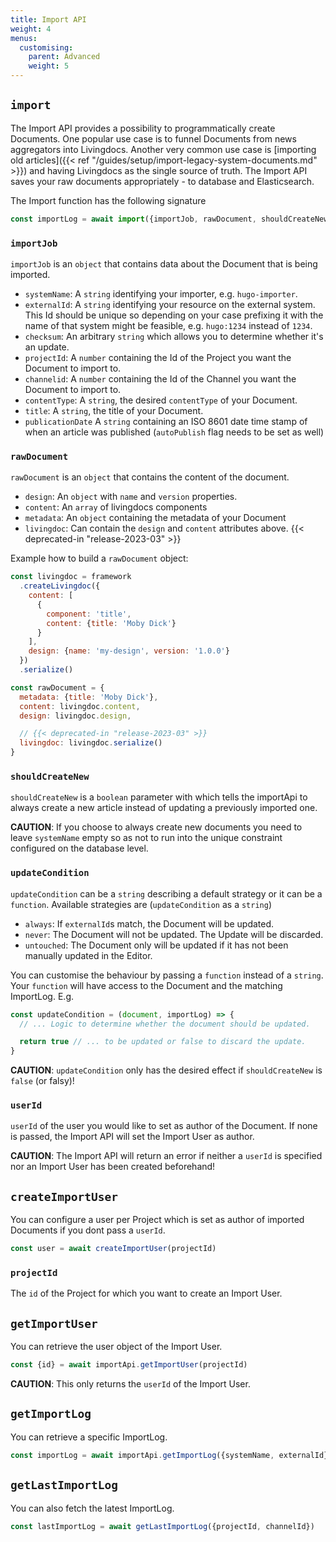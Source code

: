 ```yaml
---
title: Import API
weight: 4
menus:
  customising:
    parent: Advanced
    weight: 5
---
```


## `import`

The Import API provides a possibility to programmatically create Documents. One popular use case is to funnel Documents from news aggregators into Livingdocs.
Another very common use case is [importing old articles]({{< ref "/guides/setup/import-legacy-system-documents.md" >}}) and having Livingdocs as the single source of truth.
The Import API saves your raw documents appropriately - to database and Elasticsearch.

The Import function has the following signature

```js
const importLog = await import({importJob, rawDocument, shouldCreateNew, updateCondition, userId})
```

### `importJob`

`importJob` is an `object` that contains data about the Document that is being imported.

- `systemName`: A `string` identifying your importer, e.g. `hugo-importer`.
- `externalId`: A `string` identifying your resource on the external system. This Id should be unique so depending on your case prefixing it with the name of that system might be feasible, e.g. `hugo:1234` instead of `1234`.
- `checksum`: An arbitrary `string` which allows you to determine whether it's an update.
- `projectId`: A `number` containing the Id of the Project you want the Document to import to.
- `channelid`: A `number` containing the Id of the Channel you want the Document to import to.
- `contentType`: A `string`, the desired `contentType` of your Document.
- `title`: A `string`, the title of your Document.
- `publicationDate` A `string` containing an ISO 8601 date time stamp of when an article was published (`autoPublish` flag needs to be set as well)

### `rawDocument`

`rawDocument` is an `object` that contains the content of the document.

- `design`: An `object` with `name` and `version` properties.
- `content`: An `array` of livingdocs components
- `metadata`: An `object` containing the metadata of your Document
- `livingdoc`: Can contain the `design` and `content` attributes above. {{< deprecated-in "release-2023-03" >}}

Example how to build a `rawDocument` object:

```js
const livingdoc = framework
  .createLivingdoc({
    content: [
      {
        component: 'title',
        content: {title: 'Moby Dick'}
      }
    ],
    design: {name: 'my-design', version: '1.0.0'}
  })
  .serialize()

const rawDocument = {
  metadata: {title: 'Moby Dick'},
  content: livingdoc.content,
  design: livingdoc.design,

  // {{< deprecated-in "release-2023-03" >}}
  livingdoc: livingdoc.serialize()
}
```

### `shouldCreateNew`

`shouldCreateNew` is a `boolean` parameter with which tells the importApi to always create a new article instead of updating a previously imported one.

**CAUTION**: If you choose to always create new documents you need to leave `systemName` empty so as not to run into the unique constraint configured on the database level.

### `updateCondition`

`updateCondition` can be a `string` describing a default strategy or it can be a `function`. Available strategies are (`updateCondition` as a `string`)

- `always`: If `externalId`s match, the Document will be updated.
- `never`: The Document will not be updated. The Update will be discarded.
- `untouched`: The Document only will be updated if it has not been manually updated in the Editor.

You can customise the behaviour by passing a `function` instead of a `string`. Your `function` will have access to the Document and the matching ImportLog. E.g.

```js
const updateCondition = (document, importLog) => {
  // ... Logic to determine whether the document should be updated.

  return true // ... to be updated or false to discard the update.
}
```

**CAUTION**: `updateCondition` only has the desired effect if `shouldCreateNew` is `false` (or falsy)!

### `userId`

`userId` of the user you would like to set as author of the Document. If none is passed, the Import API will set the Import User as author.

**CAUTION**: The Import API will return an error if neither a `userId` is specified nor an Import User has been created beforehand!

## `createImportUser`

You can configure a user per Project which is set as author of imported Documents if you dont pass a `userId`.

```js
const user = await createImportUser(projectId)
```

### `projectId`

The `id` of the Project for which you want to create an Import User.

## `getImportUser`

You can retrieve the user object of the Import User.

```js
const {id} = await importApi.getImportUser(projectId)
```

**CAUTION**: This only returns the `userId` of the Import User.

## `getImportLog`

You can retrieve a specific ImportLog.

```js
const importLog = await importApi.getImportLog({systemName, externalId})
```

## `getLastImportLog`

You can also fetch the latest ImportLog.

```js
const lastImportLog = await getLastImportLog({projectId, channelId})
```
